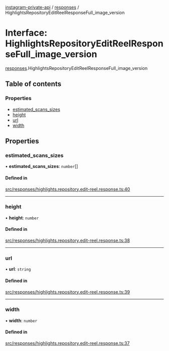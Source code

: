 [instagram-private-api](../../README.md) / [responses](../../modules/responses.md) / HighlightsRepositoryEditReelResponseFull_image_version

# Interface: HighlightsRepositoryEditReelResponseFull\_image\_version

[responses](../../modules/responses.md).HighlightsRepositoryEditReelResponseFull_image_version

## Table of contents

### Properties

- [estimated\_scans\_sizes](HighlightsRepositoryEditReelResponseFull_image_version.md#estimated_scans_sizes)
- [height](HighlightsRepositoryEditReelResponseFull_image_version.md#height)
- [url](HighlightsRepositoryEditReelResponseFull_image_version.md#url)
- [width](HighlightsRepositoryEditReelResponseFull_image_version.md#width)

## Properties

### estimated\_scans\_sizes

• **estimated\_scans\_sizes**: `number`[]

#### Defined in

[src/responses/highlights.repository.edit-reel.response.ts:40](https://github.com/Nerixyz/instagram-private-api/blob/b3351b9/src/responses/highlights.repository.edit-reel.response.ts#L40)

___

### height

• **height**: `number`

#### Defined in

[src/responses/highlights.repository.edit-reel.response.ts:38](https://github.com/Nerixyz/instagram-private-api/blob/b3351b9/src/responses/highlights.repository.edit-reel.response.ts#L38)

___

### url

• **url**: `string`

#### Defined in

[src/responses/highlights.repository.edit-reel.response.ts:39](https://github.com/Nerixyz/instagram-private-api/blob/b3351b9/src/responses/highlights.repository.edit-reel.response.ts#L39)

___

### width

• **width**: `number`

#### Defined in

[src/responses/highlights.repository.edit-reel.response.ts:37](https://github.com/Nerixyz/instagram-private-api/blob/b3351b9/src/responses/highlights.repository.edit-reel.response.ts#L37)
